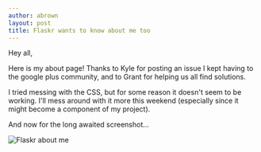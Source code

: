```yaml
---
author: abrown
layout: post
title: Flaskr wants to know about me too
---
```


Hey all,

Here is my about page!  Thanks to Kyle for posting an issue I kept having to the google plus community, and to Grant for helping us all find solutions. 

I tried messing with the CSS, but for some reason it doesn't seem to be working.  I'll mess around with it more this weekend (especially since it might become a component of my project).

And now for the long awaited screenshot...

![Flaskr about me](https://lh5.googleusercontent.com/-lz599H391RA/UnsUazqV3JI/AAAAAAAAAM4/ocBavUpidyM/w984-h553-no/flasrk_pic.jpg)

